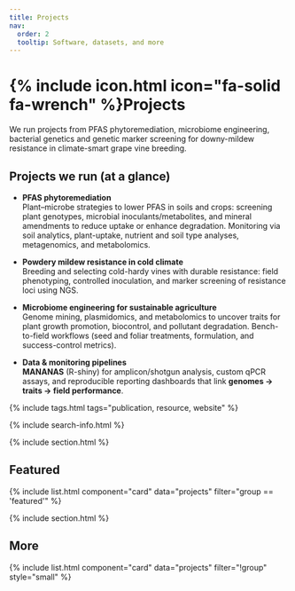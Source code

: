 ```yaml
---
title: Projects
nav:
  order: 2
  tooltip: Software, datasets, and more
---
```


# {% include icon.html icon="fa-solid fa-wrench" %}Projects

We run projects from  PFAS phytoremediation, microbiome engineering, bacterial genetics and genetic marker screening for downy-mildew resistance in climate-smart grape vine breeding.

## Projects we run (at a glance)

- **PFAS phytoremediation**  
  Plant–microbe strategies to lower PFAS in soils and crops: screening plant genotypes, microbial inoculants/metabolites, and mineral amendments to reduce uptake or enhance degradation. Monitoring via soil analytics, plant-uptake, nutrient and soil type analyses, metagenomics, and metabolomics.

- **Powdery mildew resistance in cold climate**  
  Breeding and selecting cold-hardy vines with durable resistance: field phenotyping, controlled inoculation, and marker screening of resistance loci using NGS.

- **Microbiome engineering for sustainable agriculture**  
  Genome mining, plasmidomics, and metabolomics to uncover traits for plant growth promotion, biocontrol, and pollutant degradation. Bench-to-field workflows (seed and foliar treatments, formulation, and success-control metrics).

- **Data & monitoring pipelines**  
  **MANANAS** (R-shiny) for amplicon/shotgun analysis, custom qPCR assays, and reproducible reporting dashboards that link **genomes → traits → field performance**.

{% include tags.html tags="publication, resource, website" %}

{% include search-info.html %}

{% include section.html %}

## Featured
{% include list.html component="card" data="projects" filter="group == 'featured'" %}

{% include section.html %}

## More
{% include list.html component="card" data="projects" filter="!group" style="small" %}
